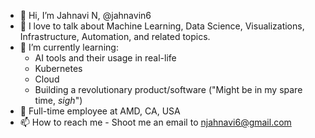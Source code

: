 - 👋 Hi, I’m Jahnavi N, @jahnavin6
- 👀 I love to talk about Machine Learning, Data Science, Visualizations, Infrastructure, Automation, and related topics.
- 🌱 I’m currently learning:
   - AI tools and their usage in real-life
   - Kubernetes
   - Cloud
   - Building a revolutionary product/software ("Might be in my spare time, *sigh*")
- 💞️ Full-time employee at AMD, CA, USA
- 📫 How to reach me - Shoot me an email to njahnavi6@gmail.com

<!---
jahnavin6/jahnavin6 is a ✨ special ✨ repository because its `README.md` (this file) appears on your GitHub profile.
You can click the Preview link to take a look at your changes.
--->
